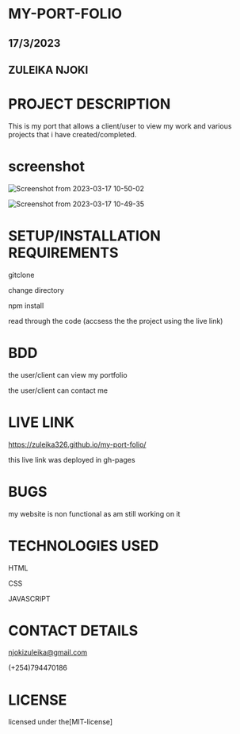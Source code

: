 # MY-PORT-FOLIO

## 17/3/2023

##  ZULEIKA NJOKI

# PROJECT DESCRIPTION

This is my port that allows a client/user to view my work and various projects that i have created/completed.

# screenshot

![Screenshot from 2023-03-17 10-50-02](https://user-images.githubusercontent.com/125015289/225848003-7d0d810e-212f-4699-a6b2-597d4bbdda94.png)

![Screenshot from 2023-03-17 10-49-35](https://user-images.githubusercontent.com/125015289/225847099-4fa81b73-ca34-467d-a949-aa6173b0e173.png)

# SETUP/INSTALLATION REQUIREMENTS
gitclone

change directory

npm install

read through the code (accsess the the project using the live link)

# BDD
the user/client can view my portfolio

the user/client can contact me

# LIVE LINK

https://zuleika326.github.io/my-port-folio/

this live link was deployed in gh-pages

# BUGS

my website is non functional as am still working on it

# TECHNOLOGIES USED

HTML

CSS

JAVASCRIPT

# CONTACT DETAILS
njokizuleika@gmail.com

(+254)794470186

# LICENSE

licensed under the[MIT-license]




